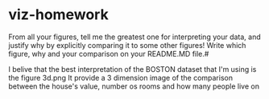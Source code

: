 # viz-homework

From all your figures, tell me the greatest one for interpreting your data, and justify why by explicitly comparing
 it to some other figures! Write which figure, why and your comparison on your README.MD file.#

 I belive that the best interpretation of the BOSTON dataset that I'm using is the figure 3d.png
 It provide a 3 dimension image of the comparison between the house's value, number os rooms and how many people live on

